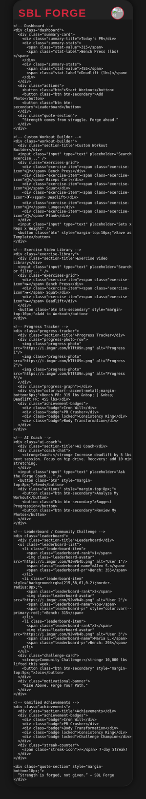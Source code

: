 <!DOCTYPE html>
<html lang="en">
<head>
  <meta charset="UTF-8" />
  <meta name="viewport" content="width=device-width, initial-scale=1.0"/>
  <title>SBL Forge App Mockup</title>
  <style>
    :root {
      --bg-dark: #181818;
      --card-dark: #222;
      --primary-red: #D7263D;
      --accent-metal: #A0A0A0;
      --badge-bg: linear-gradient(90deg, #D7263D 0%, #A0A0A0 100%);
      --text-bold: 'Bebas Neue', 'Montserrat', Arial, sans-serif;
    }
    html, body {
      background: var(--bg-dark);
      color: #fff;
      font-family: 'Montserrat', Arial, sans-serif;
      margin: 0;
      padding: 0;
      min-height: 100vh;
    }
    .app-container {
      max-width: 390px;
      margin: 0 auto;
      background: var(--bg-dark);
      border-radius: 32px;
      box-shadow: 0 0 24px rgba(0,0,0,0.7);
      overflow: hidden;
      border: 2px solid var(--card-dark);
    }
    .header {
      background: var(--card-dark);
      padding: 20px 16px 0 16px;
      display: flex;
      align-items: center;
      justify-content: space-between;
    }
    .app-title {
      font-size: 2.2rem;
      font-family: var(--text-bold);
      color: var(--primary-red);
      letter-spacing: 2px;
      font-weight: bold;
      text-transform: uppercase;
    }
    .avatar {
      width: 38px; height: 38px;
      border-radius: 50%;
      border: 2px solid var(--primary-red);
      background: var(--accent-metal);
      margin-right: 12px;
    }
    .dashboard {
      padding: 18px 16px;
      background: var(--bg-dark);
    }
    .summary-card {
      background: var(--card-dark);
      border-radius: 20px;
      box-shadow: 0 2px 10px #0006;
      padding: 18px;
      margin-bottom: 22px;
    }
    .summary-title {
      font-family: var(--text-bold);
      font-size: 1.3rem;
      color: var(--accent-metal);
      margin-bottom: 6px;
      text-transform: uppercase;
    }
    .summary-stats {
      display: flex;
      align-items: center;
      justify-content: space-between;
      margin-bottom: 10px;
    }
    .stat-value {
      font-size: 2.2rem;
      color: var(--primary-red);
      font-family: var(--text-bold);
      font-weight: bold;
      margin-right: 8px;
    }
    .stat-label {
      color: var(--accent-metal);
      font-size: 1.1rem;
      font-weight: 500;
    }
    .actions {
      display: flex;
      gap: 12px;
      margin-bottom: 12px;
    }
    .btn {
      background: var(--primary-red);
      color: #fff;
      font-family: var(--text-bold);
      font-weight: bold;
      border: none;
      border-radius: 16px;
      padding: 10px 20px;
      font-size: 1.1rem;
      cursor: pointer;
      box-shadow: 0 2px 12px #d7263d44;
      transition: background 0.2s;
    }
    .btn-secondary {
      background: var(--accent-metal);
      color: #222;
    }
    .quote-section {
      margin: 18px 0 0 0;
      padding: 14px 18px;
      background: var(--card-dark);
      border-left: 6px solid var(--primary-red);
      border-radius: 12px;
      font-style: italic;
      font-size: 1.15rem;
      color: var(--accent-metal);
      position: relative;
    }
    .quote-section:after {
      content: '';
      position: absolute;
      bottom: 6px; left: 18px;
      width: 60px; height: 3px;
      background: var(--primary-red);
      border-radius: 2px;
    }
    .section-title {
      font-family: var(--text-bold);
      color: var(--primary-red);
      font-size: 1.25rem;
      margin-top: 30px;
      margin-bottom: 10px;
      text-transform: uppercase;
      letter-spacing: 1px;
    }
    .workout-builder, .exercise-library, .progress-tracker,
    .ai-coach, .leaderboard, .achievements {
      background: var(--card-dark);
      border-radius: 18px;
      margin-bottom: 20px;
      padding: 18px 14px;
      box-shadow: 0 2px 10px #0003;
    }
    .input, .select {
      width: 100%; padding: 10px 12px;
      border: 2px solid var(--primary-red);
      border-radius: 10px;
      background: #111;
      color: #fff;
      margin-bottom: 10px;
      font-size: 1rem;
    }
    .exercises-grid {
      display: grid;
      grid-template-columns: repeat(3, 1fr);
      gap: 12px;
    }
    .exercise-item {
      background: #111;
      border-radius: 10px;
      padding: 8px;
      text-align: center;
      color: var(--accent-metal);
      box-shadow: 0 1px 4px #d7263d22;
      font-size: 0.93rem;
    }
    .exercise-icon {
      font-size: 1.6rem;
      color: var(--primary-red);
      margin-bottom: 4px;
      display: block;
    }
    .progress-photo-row {
      display: flex;
      gap: 8px;
      margin-bottom: 10px;
    }
    .progress-photo {
      width: 48px; height: 72px;
      background: #222;
      border-radius: 6px;
      border: 2px solid var(--accent-metal);
      object-fit: cover;
    }
    .progress-graph {
      width: 100%;
      height: 48px;
      background: linear-gradient(90deg, var(--primary-red), var(--accent-metal));
      border-radius: 10px;
      margin-bottom: 10px;
    }
    .achievement-badges {
      display: flex;
      flex-wrap: wrap;
      gap: 10px;
    }
    .badge {
      background: var(--badge-bg);
      color: #222;
      font-family: var(--text-bold);
      font-size: 0.95rem;
      padding: 8px 14px;
      border-radius: 12px;
      font-weight: bold;
      box-shadow: 0 2px 8px #d7263d44;
      margin-bottom: 6px;
    }
    .badge.locked {
      opacity: 0.4;
      background: #222;
      color: var(--accent-metal);
      border: 2px dashed var(--accent-metal);
    }
    .coach-chat {
      background: #111;
      border-radius: 10px;
      padding: 10px;
      margin-bottom: 8px;
      color: #fff;
      border: 1px solid var(--primary-red);
      box-shadow: 0 1px 6px #d7263d33;
    }
    .leaderboard-list {
      list-style: none;
      padding: 0;
      margin: 0;
    }
    .leaderboard-item {
      display: flex;
      align-items: center;
      padding: 8px 0;
      border-bottom: 1px solid #333;
    }
    .leaderboard-rank {
      font-size: 1.1rem;
      font-family: var(--text-bold);
      color: var(--primary-red);
      font-weight: bold;
      margin-right: 12px;
      width: 26px;
      text-align: center;
    }
    .leaderboard-avatar {
      width: 32px; height: 32px;
      border-radius: 50%;
      margin-right: 8px;
      border: 2px solid var(--accent-metal);
    }
    .leaderboard-name {
      flex: 1;
      color: var(--accent-metal);
      font-weight: 500;
      font-size: 1.05rem;
    }
    .leaderboard-pr {
      color: #fff;
      font-size: 0.95rem;
      font-weight: bold;
      margin-left: 8px;
    }
    .challenge-card {
      background: #111;
      color: var(--accent-metal);
      border-radius: 10px;
      padding: 8px 12px;
      margin-top: 8px;
      margin-bottom: 8px;
      font-size: 0.98rem;
      box-shadow: 0 1px 6px #d7263d22;
    }
    .motivational-banner {
      background: var(--primary-red);
      color: #fff;
      font-family: var(--text-bold);
      font-size: 1.17rem;
      text-align: center;
      padding: 10px 0;
      border-radius: 10px;
      margin-bottom: 8px;
      font-style: italic;
      box-shadow: 0 2px 10px #d7263d66;
    }
    .streak-counter {
      font-family: var(--text-bold);
      color: var(--primary-red);
      font-size: 1.3rem;
      margin-bottom: 8px;
      display: flex;
      align-items: center;
    }
    .streak-icon {
      font-size: 1.4rem;
      margin-right: 8px;
      color: var(--primary-red);
    }
  </style>
</head>
<body>
  <div class="app-container">
    <!-- Header -->
    <div class="header">
      <div class="app-title">SBL Forge</div>
      <img class="avatar" src="https://i.imgur.com/9b3hJHO.png" alt="User Avatar" />
    </div>

    <!-- Dashboard -->
    <div class="dashboard">
      <div class="summary-card">
        <div class="summary-title">Today's PR</div>
        <div class="summary-stats">
          <span class="stat-value">315</span>
          <span class="stat-label">Bench Press (lbs)</span>
        </div>
        <div class="summary-stats">
          <span class="stat-value">455</span>
          <span class="stat-label">Deadlift (lbs)</span>
        </div>
      </div>
      <div class="actions">
        <button class="btn">Start Workout</button>
        <button class="btn btn-secondary">Add Photo</button>
        <button class="btn btn-secondary">Leaderboard</button>
      </div>
      <div class="quote-section">
        “Strength comes from struggle. Forge ahead.”
      </div>
    </div>

    <!-- Custom Workout Builder -->
    <div class="workout-builder">
      <div class="section-title">Custom Workout Builder</div>
      <input class="input" type="text" placeholder="Search exercise..." />
      <div class="exercises-grid">
        <div class="exercise-item"><span class="exercise-icon">🏋️‍♂️</span> Bench Press</div>
        <div class="exercise-item"><span class="exercise-icon">💪</span> Biceps Curl</div>
        <div class="exercise-item"><span class="exercise-icon">🦵</span> Squat</div>
        <div class="exercise-item"><span class="exercise-icon">🏋️</span> Deadlift</div>
        <div class="exercise-item"><span class="exercise-icon">🏃‍♂️</span> Lunges</div>
        <div class="exercise-item"><span class="exercise-icon">🧘</span> Plank</div>
      </div>
      <input class="input" type="text" placeholder="Sets x Reps x Weight" />
      <button class="btn" style="margin-top:10px;">Save as Template</button>
    </div>

    <!-- Exercise Video Library -->
    <div class="exercise-library">
      <div class="section-title">Exercise Video Library</div>
      <input class="input" type="text" placeholder="Search or filter..." />
      <div class="exercises-grid">
        <div class="exercise-item"><span class="exercise-icon">▶️</span> Bench Press</div>
        <div class="exercise-item"><span class="exercise-icon">▶️</span> Squat</div>
        <div class="exercise-item"><span class="exercise-icon">▶️</span> Deadlift</div>
      </div>
      <button class="btn btn-secondary" style="margin-top:10px;">Add to Workout</button>
    </div>

    <!-- Progress Tracker -->
    <div class="progress-tracker">
      <div class="section-title">Progress Tracker</div>
      <div class="progress-photo-row">
        <img class="progress-photo" src="https://i.imgur.com/hTftU9n.png" alt="Progress 1"/>
        <img class="progress-photo" src="https://i.imgur.com/hTftU9n.png" alt="Progress 2"/>
        <img class="progress-photo" src="https://i.imgur.com/hTftU9n.png" alt="Progress 3"/>
      </div>
      <div class="progress-graph"></div>
      <div style="color:var(--accent-metal);margin-bottom:6px;">Bench PR: 315 lbs &nbsp; | &nbsp; Deadlift PR: 455 lbs</div>
      <div class="achievement-badges">
        <div class="badge">Iron Will</div>
        <div class="badge">PR Crusher</div>
        <div class="badge locked">Consistency King</div>
        <div class="badge">Body Transformation</div>
      </div>
    </div>

    <!-- AI Coach -->
    <div class="ai-coach">
      <div class="section-title">AI Coach</div>
      <div class="coach-chat">
        <strong>Coach:</strong> Increase deadlift by 5 lbs next session. Focus on hip drive. Recovery: add 10 min stretching.
      </div>
      <input class="input" type="text" placeholder="Ask the Forge Coach..." />
      <button class="btn" style="margin-top:8px;">Send</button>
      <div class="actions" style="margin-top:8px;">
        <button class="btn btn-secondary">Analyze My Workout</button>
        <button class="btn btn-secondary">Suggest Progression</button>
        <button class="btn btn-secondary">Review My Photos</button>
      </div>
    </div>

    <!-- Leaderboard / Community Challenge -->
    <div class="leaderboard">
      <div class="section-title">Leaderboard</div>
      <ul class="leaderboard-list">
        <li class="leaderboard-item">
          <span class="leaderboard-rank">1</span>
          <img class="leaderboard-avatar" src="https://i.imgur.com/9JwVb4b.png" alt="User 1"/>
          <span class="leaderboard-name">Alex S.</span>
          <span class="leaderboard-pr">Bench: 355</span>
        </li>
        <li class="leaderboard-item" style="background:rgba(215,38,61,0.2);border-radius:8px;">
          <span class="leaderboard-rank">2</span>
          <img class="leaderboard-avatar" src="https://i.imgur.com/9JwVb4b.png" alt="User 2"/>
          <span class="leaderboard-name">You</span>
          <span class="leaderboard-pr" style="color:var(--primary-red);">Bench: 315</span>
        </li>
        <li class="leaderboard-item">
          <span class="leaderboard-rank">3</span>
          <img class="leaderboard-avatar" src="https://i.imgur.com/9JwVb4b.png" alt="User 3"/>
          <span class="leaderboard-name">Maria L.</span>
          <span class="leaderboard-pr">Bench: 295</span>
        </li>
      </ul>
      <div class="challenge-card">
        <strong>Community Challenge:</strong> 10,000 lbs lifted this week.  
        <button class="btn btn-secondary" style="margin-top:5px;">Join</button>
      </div>
      <div class="motivational-banner">
        "Rise Above. Forge Your Path."
      </div>
    </div>

    <!-- Gamified Achievements -->
    <div class="achievements">
      <div class="section-title">Achievements</div>
      <div class="achievement-badges">
        <div class="badge">Iron Will</div>
        <div class="badge">PR Crusher</div>
        <div class="badge">Body Transformation</div>
        <div class="badge locked">Consistency King</div>
        <div class="badge locked">Challenge Champion</div>
      </div>
      <div class="streak-counter">
        <span class="streak-icon">🔥</span> 7-day Streak!
      </div>
    </div>
    
    <div class="quote-section" style="margin-bottom:18px;">
      “Strength is forged, not given.” — SBL Forge
    </div>
  </div>
</body>
</html>
